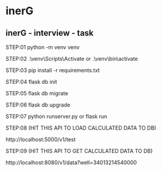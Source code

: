 # inerG
inerG - interview - task
------------------------

STEP:01
python -m venv venv

STEP:02
.\venv\Scripts\Activate
or
.\venv\bin\activate

STEP:03
pip install -r requirements.txt

STEP:04
flask db init

STEP:05
flask db migrate

STEP:06
flask db upgrade

STEP:07
python runserver.py
or
flask run

STEP:08
(HIT THIS API TO LOAD CALCULATED DATA TO DB)

http://localhost:5000/v1/test

STEP:09
(HIT THIS API TO GET CALCULATED DATA TO DB)

http://localhost:8080/v1/data?well=34013214540000

